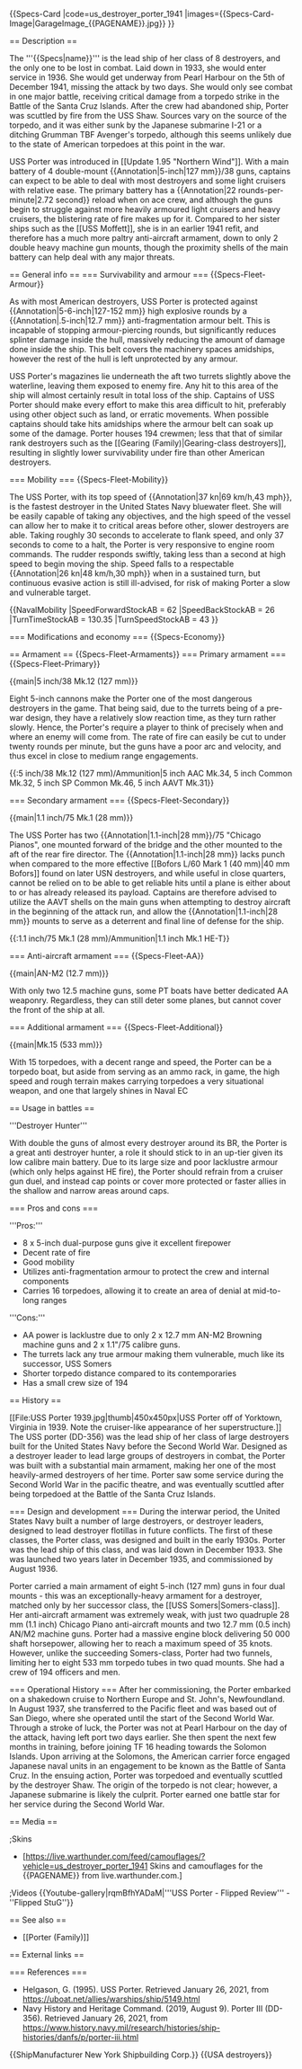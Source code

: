 {{Specs-Card
|code=us_destroyer_porter_1941
|images={{Specs-Card-Image|GarageImage_{{PAGENAME}}.jpg}}
}}

== Description ==
<!-- ''In the first part of the description, cover the history of the ship's creation and military application. In the second part, tell the reader about using this ship in the game. Add a screenshot: if a beginner player has a hard time remembering vehicles by name, a picture will help them identify the ship in question.'' -->
The '''{{Specs|name}}''' is the lead ship of her class of 8 destroyers, and the only one to be lost in combat. Laid down in 1933, she would enter service in 1936. She would get underway from Pearl Harbour on the 5th of December 1941, missing the attack by two days. She would only see combat in one major battle, receiving critical damage from a torpedo strike in the Battle of the Santa Cruz Islands. After the crew had abandoned ship, Porter was scuttled by fire from the USS Shaw. Sources vary on the source of the torpedo, and it was either sunk by the Japanese submarine I-21 or a ditching Grumman TBF Avenger's torpedo, although this seems unlikely due to the state of American torpedoes at this point in the war.

USS Porter was introduced in [[Update 1.95 "Northern Wind"]]. With a main battery of 4 double-mount {{Annotation|5-inch|127 mm}}/38 guns, captains can expect to be able to deal with most destroyers and some light cruisers with relative ease. The primary battery has a  {{Annotation|22 rounds-per-minute|2.72 second}} reload when on ace crew, and although the guns begin to struggle against more heavily armoured light cruisers and heavy cruisers, the blistering rate of fire makes up for it. Compared to her sister ships such as the [[USS Moffett]], she is in an earlier 1941 refit, and therefore has a much more paltry anti-aircraft armament, down to only 2 double heavy machine gun mounts, though the proximity shells of the main battery can help deal with any major threats.

== General info ==
=== Survivability and armour ===
{{Specs-Fleet-Armour}}
<!-- ''Talk about the vehicle's armour. Note the most well-defended and most vulnerable zones, e.g. the ammo magazine. Evaluate the composition of components and assemblies responsible for movement and manoeuvrability. Evaluate the survivability of the primary and secondary armaments separately. Don't forget to mention the size of the crew, which plays an important role in fleet mechanics. Save tips on preserving survivability for the "Usage in battles" section. If necessary, use a graphical template to show the most well-protected or most vulnerable points in the armour.'' -->
As with most American destroyers, USS Porter is protected against {{Annotation|5-6-inch|127-152 mm}} high explosive rounds by a {{Annotation|.5-inch|12.7 mm}} anti-fragmentation armour belt. This is incapable of stopping armour-piercing rounds, but significantly reduces splinter damage inside the hull, massively reducing the amount of damage done inside the ship. This belt covers the machinery spaces amidships, however the rest of the hull is left unprotected by any armour.

USS Porter's magazines lie underneath the aft two turrets slightly above the waterline, leaving them exposed to enemy fire. Any hit to this area of the ship will almost certainly result in total loss of the ship. Captains of USS Porter should make every effort to make this area difficult to hit, preferably using other object such as land, or erratic movements. When possible captains should take hits amidships where the armour belt can soak up some of the damage. Porter houses 194 crewmen; less that that of similar rank destroyers such as the [[Gearing (Family)|Gearing-class destroyers]], resulting in slightly lower survivability under fire than other American destroyers.

=== Mobility ===
{{Specs-Fleet-Mobility}}
<!-- ''Write about the ship's mobility. Evaluate its power and manoeuvrability, rudder rerouting speed, stopping speed at full tilt, with its maximum forward and reverse speed.'' -->
The USS Porter, with its top speed of {{Annotation|37 kn|69 km/h,43 mph}}, is the fastest destroyer in the United States Navy bluewater fleet. She will be easily capable of taking any objectives, and the high speed of the vessel can allow her to make it to critical areas before other, slower destroyers are able. Taking roughly 30 seconds to accelerate to flank speed, and only 37 seconds to come to a halt, the Porter is very responsive to engine room commands. The rudder responds swiftly, taking less than a second at high speed to begin moving the ship. Speed falls to a respectable {{Annotation|26 kn|48 km/h,30 mph}} when in a sustained turn, but continuous evasive action is still ill-advised, for risk of making Porter a slow and vulnerable target.

{{NavalMobility
|SpeedForwardStockAB = 62
|SpeedBackStockAB = 26
|TurnTimeStockAB = 130.35
|TurnSpeedStockAB = 43
}}

=== Modifications and economy ===
{{Specs-Economy}}

== Armament ==
{{Specs-Fleet-Armaments}}
=== Primary armament ===
{{Specs-Fleet-Primary}}
<!-- ''Provide information about the characteristics of the primary armament. Evaluate their efficacy in battle based on their reload speed, ballistics and the capacity of their shells. Add a link to the main article about the weapon: <code><nowiki>{{main|Weapon name (calibre)}}</nowiki></code>. Broadly describe the ammunition available for the primary armament, and provide recommendations on how to use it and which ammunition to choose.'' -->
{{main|5 inch/38 Mk.12 (127 mm)}}

Eight 5-inch cannons make the Porter one of the most dangerous destroyers in the game. That being said, due to the turrets being of a pre-war design, they have a relatively slow reaction time, as they turn rather slowly. Hence, the Porter's require a player to think of precisely when and where an enemy will come from. The rate of fire can easily be cut to under twenty rounds per minute, but the guns have a poor arc and velocity, and thus excel in close to medium range engagements.

{{:5 inch/38 Mk.12 (127 mm)/Ammunition|5 inch AAC Mk.34, 5 inch Common Mk.32, 5 inch SP Common Mk.46, 5 inch AAVT Mk.31}}

=== Secondary armament ===
{{Specs-Fleet-Secondary}}
<!-- ''Some ships are fitted with weapons of various calibres. Secondary armaments are defined as weapons chosen with the control <code>Select secondary weapon</code>. Evaluate the secondary armaments and give advice on how to use them. Describe the ammunition available for the secondary armament. Provide recommendations on how to use them and which ammunition to choose. Remember that any anti-air armament, even heavy calibre weapons, belong in the next section. If there is no secondary armament, remove this section.'' -->
{{main|1.1 inch/75 Mk.1 (28 mm)}}

The USS Porter has two {{Annotation|1.1-inch|28 mm}}/75 "Chicago Pianos", one mounted forward of the bridge and the other mounted to the aft of the rear fire director. The {{Annotation|1.1-inch|28 mm}} lacks punch when compared to the more effective [[Bofors L/60 Mark 1 (40 mm)|40 mm Bofors]] found on later USN destroyers, and while useful in close quarters, cannot be relied on to be able to get reliable hits until a plane is either about to or has already released its payload. Captains are therefore advised to utilize the AAVT shells on the main guns when attempting to destroy aircraft in the beginning of the attack run, and allow the {{Annotation|1.1-inch|28 mm}} mounts to serve as a deterrent and final line of defense for the ship.

{{:1.1 inch/75 Mk.1 (28 mm)/Ammunition|1.1 inch Mk.1 HE-T}}

=== Anti-aircraft armament ===
{{Specs-Fleet-AA}}
<!-- ''An important part of the ship's armament responsible for air defence. Anti-aircraft armament is defined by the weapon chosen with the control <code>Select anti-aircraft weapons</code>. Talk about the ship's anti-air cannons and machine guns, the number of guns and their positions, their effective range, and about their overall effectiveness – including against surface targets. If there are no anti-aircraft armaments, remove this section.'' -->
{{main|AN-M2 (12.7 mm)}}

With only two 12.5 machine guns, some PT boats have better dedicated AA weaponry. Regardless, they can still deter some planes, but cannot cover the front of the ship at all.

=== Additional armament ===
{{Specs-Fleet-Additional}}
<!-- ''Describe the available additional armaments of the ship: depth charges, mines, torpedoes. Talk about their positions, available ammunition and launch features such as dead zones of torpedoes. If there is no additional armament, remove this section.'' -->
{{main|Mk.15 (533 mm)}}

With 15 torpedoes, with a decent range and speed, the Porter can be a torpedo boat, but aside from serving as an ammo rack, in game, the high speed and rough terrain makes carrying torpedoes a very situational weapon, and one that largely shines in Naval EC

== Usage in battles ==
<!-- ''Describe the technique of using this ship, the characteristics of her use in a team and tips on strategy. Abstain from writing an entire guide – don't try to provide a single point of view, but give the reader food for thought. Talk about the most dangerous opponents for this vehicle and provide recommendations on fighting them. If necessary, note the specifics of playing with this vehicle in various modes (AB, RB, SB).'' -->

'''Destroyer Hunter'''

With double the guns of almost every destroyer around its BR, the Porter is a great anti destroyer hunter, a role it should stick to in an up-tier given its low calibre main battery. Due to its large size and poor lacklustre armour (which only helps against HE fire), the Porter should refrain from a cruiser gun duel, and instead cap points or cover more protected or faster allies in the shallow and narrow areas around caps.

=== Pros and cons ===
<!-- ''Summarise and briefly evaluate the vehicle in terms of its characteristics and combat effectiveness. Mark its pros and cons in the bulleted list. Try not to use more than 6 points for each of the characteristics. Avoid using categorical definitions such as "bad", "good" and the like - use substitutions with softer forms such as "inadequate" and "effective".'' -->

'''Pros:'''

* 8 x 5-inch dual-purpose guns give it excellent firepower
* Decent rate of fire
* Good mobility
* Utilizes anti-fragmentation armour to protect the crew and internal components
* Carries 16 torpedoes, allowing it to create an area of denial at mid-to-long ranges

'''Cons:'''

* AA power is lacklustre due to only 2 x 12.7 mm AN-M2 Browning machine guns and 2 x 1.1"/75 calibre guns.
* The turrets lack any true armour making them vulnerable, much like its successor, USS Somers
* Shorter torpedo distance compared to its contemporaries
* Has a small crew size of 194

== History ==
<!-- Describe the history of the creation and combat usage of the ship in more detail than in the introduction. If the historical reference turns out to be too long, take it to a separate article, taking a link to the article about the ship and adding a block "/History" (example: https://wiki.warthunder.com/(Ship-name)/History) and add a link to it here using the main template. Be sure to reference text and sources by using <ref></ref>, as well as adding them at the end of the article with <references />. This section may also include the ship's dev blog entry (if applicable) and the in-game encyclopedia description (under === In-game description ===, also if applicable). -->
[[File:USS Porter 1939.jpg|thumb|450x450px|USS Porter off of Yorktown, Virginia in 1939. Note the cruiser-like appearance of her superstructure.]]
The USS porter (DD-356) was the lead ship of her class of large destroyers built for the United States Navy before the Second World War. Designed as a destroyer leader to lead large groups of destroyers in combat, the Porter was built with a substantial main armament, making her one of the most heavily-armed destroyers of her time. Porter saw some service during the Second World War in the pacific theatre, and was eventually scuttled after being torpedoed at the Battle of the Santa Cruz Islands.

=== Design and development ===
During the interwar period, the United States Navy built a number of large destroyers, or destroyer leaders, designed to lead destroyer flotillas in future conflicts. The first of these classes, the Porter class, was designed and built in the early 1930s. Porter was the lead ship of this class, and was laid down in December 1933. She was launched two years later in December 1935, and commissioned by August 1936.

Porter carried a main armament of eight 5-inch (127 mm) guns in four dual mounts - this was an exceptionally-heavy armament for a destroyer, matched only by her successor class, the [[USS Somers|Somers-class]]. Her anti-aircraft armament was extremely weak, with just two quadruple 28 mm (1.1 inch) Chicago Piano anti-aircraft mounts and two 12.7 mm (0.5 inch) AN/M2 machine guns. Porter had a massive engine block delivering 50 000 shaft horsepower, allowing her to reach a maximum speed of 35 knots. However, unlike the succeeding Somers-class, Porter had two funnels, limiting her to eight 533 mm torpedo tubes in two quad mounts. She had a crew of 194 officers and men.

=== Operational History ===
After her commissioning, the Porter embarked on a shakedown cruise to Northern Europe and St. John's, Newfoundland. In August 1937, she transferred to the Pacific fleet and was based out of San Diego, where she operated until the start of the Second World War. Through a stroke of luck, the Porter was not at Pearl Harbour on the day of the attack, having left port two days earlier. She then spent the next few months in training, before joining TF 16 heading towards the Solomon Islands. Upon arriving at the Solomons, the American carrier force engaged Japanese naval units in an engagement to be known as the Battle of Santa Cruz. In the ensuing action, Porter was torpedoed and eventually scuttled by the destroyer Shaw. The origin of the torpedo is not clear; however, a Japanese submarine is likely the culprit. Porter earned one battle star for her service during the Second World War.

== Media ==
<!-- ''Excellent additions to the article would be video guides, screenshots from the game, and photos.'' -->

;Skins

* [https://live.warthunder.com/feed/camouflages/?vehicle=us_destroyer_porter_1941 Skins and camouflages for the {{PAGENAME}} from live.warthunder.com.]

;Videos
{{Youtube-gallery|rqmBfhYADaM|'''USS Porter - Flipped Review''' - ''Flipped StuG''}}

== See also ==
<!-- ''Links to articles on the War Thunder Wiki that you think will be useful for the reader, for example:''
* ''reference to the series of the ship;''
* ''links to approximate analogues of other nations and research trees.'' -->

* [[Porter (Family)]]

== External links ==
<!-- Paste links to sources and external resources, such as:
topic on the official game forum;
other literature. -->

=== References ===

* Helgason, G. (1995). USS Porter. Retrieved January 26, 2021, from <nowiki>https://uboat.net/allies/warships/ship/5149.html</nowiki>
* Navy History and Heritage Command. (2019, August 9). Porter III (DD-356). Retrieved January 26, 2021, from <nowiki>https://www.history.navy.mil/research/histories/ship-histories/danfs/p/porter-iii.html</nowiki>

{{ShipManufacturer New York Shipbuilding Corp.}}
{{USA destroyers}}